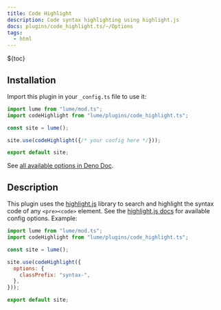 ```yaml
---
title: Code Highlight
description: Code syntax highlighting using highlight.js
docs: plugins/code_highlight.ts/~/Options
tags:
  - html
---
```


${toc}

## Installation

Import this plugin in your `_config.ts` file to use it:

```js
import lume from "lume/mod.ts";
import codeHighlight from "lume/plugins/code_highlight.ts";

const site = lume();

site.use(codeHighlight({/* your config here */}));

export default site;
```

See
[all available options in Deno Doc](https://doc.deno.land/https/deno.land/x/lume@/plugins/code_highlight.ts/~/Options).

## Description

This plugin uses the [highlight.js](https://highlightjs.org/) library to search
and highlight the syntax code of any `<pre><code>` element. See the
[highlight.js docs](https://highlightjs.readthedocs.io/en/latest/api.html#configure)
for available config options. Example:

```js
import lume from "lume/mod.ts";
import codeHighlight from "lume/plugins/code_highlight.ts";

const site = lume();

site.use(codeHighlight({
  options: {
    classPrefix: "syntax-",
  },
}));

export default site;
```
